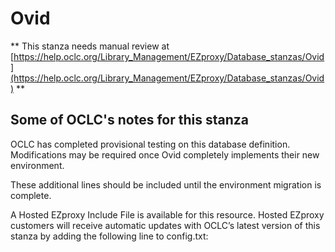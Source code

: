 # Ovid
** This stanza needs manual review at [https://help.oclc.org/Library_Management/EZproxy/Database_stanzas/Ovid](https://help.oclc.org/Library_Management/EZproxy/Database_stanzas/Ovid) **

## Some of OCLC's notes for this stanza

OCLC has completed provisional testing on this database definition. Modifications may be required once Ovid completely implements their new environment.

These additional lines should be included until the environment migration is complete.

A Hosted EZproxy Include File is available for this resource. Hosted EZproxy customers will receive automatic updates with OCLC&rsquo;s latest version of this stanza by adding the following line to config.txt:

&nbsp;
